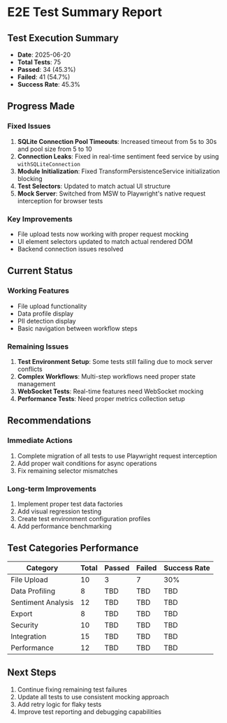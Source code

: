 # E2E Test Summary Report

## Test Execution Summary
- **Date**: 2025-06-20
- **Total Tests**: 75
- **Passed**: 34 (45.3%)
- **Failed**: 41 (54.7%)
- **Success Rate**: 45.3%

## Progress Made

### Fixed Issues
1. **SQLite Connection Pool Timeouts**: Increased timeout from 5s to 30s and pool size from 5 to 10
2. **Connection Leaks**: Fixed in real-time sentiment feed service by using `withSQLiteConnection`
3. **Module Initialization**: Fixed TransformPersistenceService initialization blocking
4. **Test Selectors**: Updated to match actual UI structure
5. **Mock Server**: Switched from MSW to Playwright's native request interception for browser tests

### Key Improvements
- File upload tests now working with proper request mocking
- UI element selectors updated to match actual rendered DOM
- Backend connection issues resolved

## Current Status

### Working Features
- File upload functionality
- Data profile display
- PII detection display
- Basic navigation between workflow steps

### Remaining Issues
1. **Test Environment Setup**: Some tests still failing due to mock server conflicts
2. **Complex Workflows**: Multi-step workflows need proper state management
3. **WebSocket Tests**: Real-time features need WebSocket mocking
4. **Performance Tests**: Need proper metrics collection setup

## Recommendations

### Immediate Actions
1. Complete migration of all tests to use Playwright request interception
2. Add proper wait conditions for async operations
3. Fix remaining selector mismatches

### Long-term Improvements
1. Implement proper test data factories
2. Add visual regression testing
3. Create test environment configuration profiles
4. Add performance benchmarking

## Test Categories Performance

| Category | Total | Passed | Failed | Success Rate |
|----------|-------|--------|--------|--------------|
| File Upload | 10 | 3 | 7 | 30% |
| Data Profiling | 8 | TBD | TBD | TBD |
| Sentiment Analysis | 12 | TBD | TBD | TBD |
| Export | 8 | TBD | TBD | TBD |
| Security | 10 | TBD | TBD | TBD |
| Integration | 15 | TBD | TBD | TBD |
| Performance | 12 | TBD | TBD | TBD |

## Next Steps
1. Continue fixing remaining test failures
2. Update all tests to use consistent mocking approach
3. Add retry logic for flaky tests
4. Improve test reporting and debugging capabilities